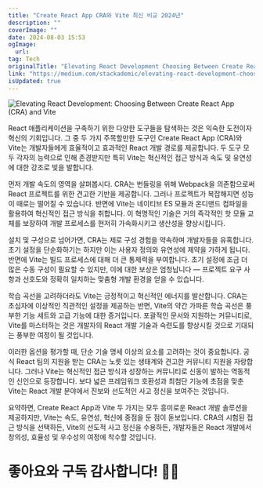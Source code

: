 ```yaml
---
title: "Create React App CRA와 Vite 최신 비교 2024년"
description: ""
coverImage: ""
date: 2024-08-03 15:53
ogImage:
  url:
tag: Tech
originalTitle: "Elevating React Development Choosing Between Create React App CRA and Vite"
link: "https://medium.com/stackademic/elevating-react-development-choosing-between-create-react-app-cra-and-vite-01bedccf4256"
isUpdated: true
---
```


![Elevating React Development: Choosing Between Create React App (CRA) and Vite](/assets/img/ElevatingReactDevelopmentChoosingBetweenCreateReactAppCRAandVite_0.png)

React 애플리케이션을 구축하기 위한 다양한 도구들을 탐색하는 것은 익숙한 도전이자 혁신의 기회입니다. 그 중 두 가지 주목할만한 도구인 Create React App (CRA)와 Vite는 개발자들에게 효율적이고 효과적인 React 개발 경로를 제공합니다. 두 도구 모두 각자의 능력으로 인해 존경받지만 특히 Vite는 혁신적인 접근 방식과 속도 및 유연성에 대한 강조로 빛을 발합니다.

먼저 개발 속도의 영역을 살펴봅시다. CRA는 번들링을 위해 Webpack을 의존함으로써 React 프로젝트를 위한 견고한 기반을 제공합니다. 그러나 프로젝트가 복잡해지면 성능이 때로는 떨어질 수 있습니다. 반면에 Vite는 네이티브 ES 모듈과 온디맨드 컴파일을 활용하여 혁신적인 접근 방식을 취합니다. 이 혁명적인 기술은 거의 즉각적인 핫 모듈 교체를 보장하여 개발 프로세스를 현저히 가속화시키고 생산성을 향상시킵니다.

설치 및 구성으로 넘어가면, CRA는 제로 구성 경험을 약속하며 개발자들을 유혹합니다. 초기 설정을 단순화하기는 하지만 이는 사용자 정의와 유연성에 제약을 가하게 됩니다. 반면에 Vite는 빌드 프로세스에 대해 더 큰 통제력을 부여합니다. 초기 설정에 조금 더 많은 수동 구성이 필요할 수 있지만, 이에 대한 보상은 엄청납니다 — 프로젝트 요구 사항과 선호도와 정확히 일치하는 맞춤형 개발 환경을 얻을 수 있습니다.

<!-- seedividend - 사각형 -->

<ins class="adsbygoogle"
     style="display:block"
     data-ad-client="ca-pub-4877378276818686"
     data-ad-slot="1898504329"
     data-ad-format="auto"
     data-full-width-responsive="true"></ins>

<script>
     (adsbygoogle = window.adsbygoogle || []).push({});
</script>

학습 곡선을 고려하더라도 Vite는 긍정적이고 혁신적인 에너지를 발산합니다. CRA는 초심자에 이상적인 직관적인 설정을 제공하는 반면, Vite의 약간 가파른 학습 곡선은 풍부한 기능 세트와 고급 기능에 대한 증거입니다. 포괄적인 문서와 지원하는 커뮤니티로, Vite를 마스터하는 것은 개발자의 React 개발 기술과 숙련도를 향상시킬 것으로 기대되는 풍부한 여정이 될 것입니다.

이러한 옵션을 평가할 때, 단순 기술 명세 이상의 요소를 고려하는 것이 중요합니다. 공식 React 팀의 지원을 받는 CRA는 노릇 있는 생태계와 견고한 커뮤니티 지원을 자랑합니다. 그러나 Vite는 혁신적인 접근 방식과 성장하는 커뮤니티로 신동이 발하는 역동적인 신인으로 등장합니다. 보다 넓은 프레임워크 호환성과 최첨단 기능에 초점을 맞춘 Vite는 React 개발 분야에서 진보와 선도적인 사고 정신을 보여주는 것입니다.

요약하면, Create React App과 Vite 두 가지는 모두 흥미로운 React 개발 솔루션을 제공하지만, Vite는 속도, 유연성, 혁신에 중점을 둔 점이 돋보입니다. CRA의 시험된 접근 방식을 선택하든, Vite의 선도적 사고 정신을 수용하든, 개발자들은 React 개발에서 창의성, 효율성 및 우수성의 여정에 착수할 것입니다.

# 좋아요와 구독 감사합니다! 👋🏻

<!-- seedividend - 사각형 -->

<ins class="adsbygoogle"
     style="display:block"
     data-ad-client="ca-pub-4877378276818686"
     data-ad-slot="1898504329"
     data-ad-format="auto"
     data-full-width-responsive="true"></ins>

<script>
     (adsbygoogle = window.adsbygoogle || []).push({});
</script>
